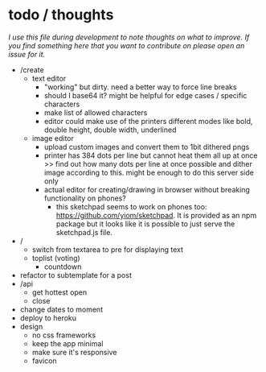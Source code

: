 # todo / thoughts
_I use this file during development to note thoughts on what to improve. If you find something here that you want to contribute on please open an issue for it._

- /create
    - text editor
        - "working" but dirty. need a better way to force line breaks
        - should I base64 it? might be helpful for edge cases / specific characters
        - make list of allowed characters
        - editor could make use of the printers different modes like bold, double height, double width, underlined
    - image editor
        - upload custom images and convert them to 1bit dithered pngs
        - printer has 384 dots per line but cannot heat them all up at once >> find out how many dots per line at once possible and dither image according to this. might be enough to do this server side only
        - actual editor for creating/drawing in browser without breaking functionality on phones?
            - this sketchpad seems to work on phones too: https://github.com/yiom/sketchpad. It is provided as an npm package but it looks like it is possible to just serve the sketchpad.js file.
- /
    - switch from textarea to pre for displaying text
    - toplist (voting)
        - countdown
- refactor to subtemplate for a post
- /api
    - get hottest open
    - close
- change dates to moment
- deploy to heroku
- design
    - no css frameworks
    - keep the app minimal
    - make sure it's responsive
    - favicon